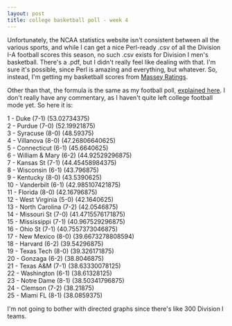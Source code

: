 ```yaml
---
layout: post
title: college basketball poll - week 4
---
```


Unfortunately, the NCAA statistics website isn't consistent between all the various sports, and while I can get a nice Perl-ready .csv of all the Division I-A football scores this season, no such .csv exists for Division I men's basketball. There's a .pdf, but I didn't really feel like dealing with that. I'm sure it's possible, since Perl is amazing and everything, but whatever. So, instead, I'm getting my basketball scores from <a href="http://www.masseyratings.com/">Massey Ratings</a>.

<p/>
Other than that, the formula is the same as my football poll, <a href="/?id=465">explained here</a>. I don't really have any commentary, as I haven't quite left college football mode yet. So here it is:

<p/>
1 - Duke (7-1) (53.02734375) <br/>
2 - Purdue (7-0) (52.19921875) <br/>
3 - Syracuse (8-0) (48.59375) <br/>
4 - Villanova (8-0) (47.26806640625) <br/>
5 - Connecticut (6-1) (45.6640625) <br/>
6 - William & Mary (6-2) (44.92529296875) <br/>
7 - Kansas St (7-1) (44.45458984375) <br/>
8 - Wisconsin (6-1) (43.796875) <br/>
9 - Kentucky (8-0) (43.5390625) <br/>
10 - Vanderbilt (6-1) (42.985107421875) <br/>
11 - Florida (8-0) (42.16796875) <br/>
12 - West Virginia (5-0) (42.1640625) <br/>
13 - North Carolina (7-2) (42.0546875) <br/>
14 - Missouri St (7-0) (41.4715576171875) <br/>
15 - Mississippi (7-1) (40.967529296875) <br/>
16 - Ohio St (7-1) (40.7557373046875) <br/>
17 - New Mexico (8-0) (39.6673278808594) <br/>
18 - Harvard (6-2) (39.54296875) <br/>
19 - Texas Tech (8-0) (39.326171875) <br/>
20 - Gonzaga (6-2) (38.8046875) <br/>
21 - Texas A&M (7-1) (38.63330078125) <br/>
22 - Washington (6-1) (38.61328125) <br/>
23 - Notre Dame (8-1) (38.50341796875) <br/>
24 - Clemson (7-2) (38.21875) <br/>
25 - Miami FL (8-1) (38.0859375)

<p/>
I'm not going to bother with directed graphs since there's like 300 Division I teams.
